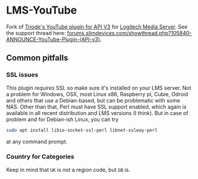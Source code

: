 # LMS-YouTube

Fork of [Triode's YouTube plugin for API V3](https://forums.slimdevices.com/showthread.php?87731-Announce-YouTube-Plugin&p=631449&viewfull=1#post631449) for [Logitech Media Server](https://github.com/Logitech/slimserver).
See the support thread here: [forums.slimdevices.com/showthread.php?105840-ANNOUNCE-YouTube-Plugin-(API-v3)](http://forums.slimdevices.com/showthread.php?105840-ANNOUNCE-YouTube-Plugin-(API-v3)&p=857414&viewfull=1#post857414).

## Common pitfalls

### SSL issues

This plugin *requires* SSL so make sure it's installed on your LMS server. Not a problem for Windows, OSX, most Linux x86, Raspberry pi, Cubie, Odroid and others that use a Debian-based, but can be problematic with some NAS.
Other than that, Perl must have SSL support enabled, which again is available in all recent distribution and LMS versions (I think). But in case of problem and for Debian-ish Linux, you can try

```bash
sudo apt install libio-socket-ssl-perl libnet-ssleay-perl
```

at any command prompt.

### Country for Categories

Keep in mind that `UK` is *not* a region code, but `GB` is.
